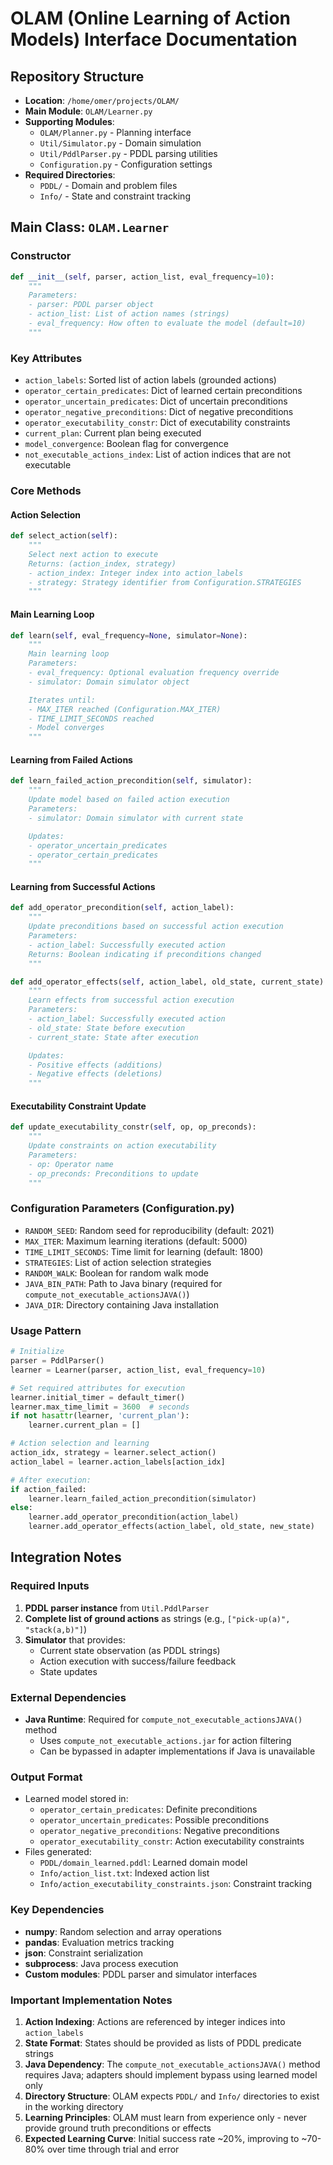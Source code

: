 # OLAM (Online Learning of Action Models) Interface Documentation

## Repository Structure
- **Location**: `/home/omer/projects/OLAM/`
- **Main Module**: `OLAM/Learner.py`
- **Supporting Modules**:
  - `OLAM/Planner.py` - Planning interface
  - `Util/Simulator.py` - Domain simulation
  - `Util/PddlParser.py` - PDDL parsing utilities
  - `Configuration.py` - Configuration settings
- **Required Directories**:
  - `PDDL/` - Domain and problem files
  - `Info/` - State and constraint tracking

## Main Class: `OLAM.Learner`

### Constructor
```python
def __init__(self, parser, action_list, eval_frequency=10):
    """
    Parameters:
    - parser: PDDL parser object
    - action_list: List of action names (strings)
    - eval_frequency: How often to evaluate the model (default=10)
    """
```

### Key Attributes
- `action_labels`: Sorted list of action labels (grounded actions)
- `operator_certain_predicates`: Dict of learned certain preconditions
- `operator_uncertain_predicates`: Dict of uncertain preconditions
- `operator_negative_preconditions`: Dict of negative preconditions
- `operator_executability_constr`: Dict of executability constraints
- `current_plan`: Current plan being executed
- `model_convergence`: Boolean flag for convergence
- `not_executable_actions_index`: List of action indices that are not executable

### Core Methods

#### Action Selection
```python
def select_action(self):
    """
    Select next action to execute
    Returns: (action_index, strategy)
    - action_index: Integer index into action_labels
    - strategy: Strategy identifier from Configuration.STRATEGIES
    """
```

#### Main Learning Loop
```python
def learn(self, eval_frequency=None, simulator=None):
    """
    Main learning loop
    Parameters:
    - eval_frequency: Optional evaluation frequency override
    - simulator: Domain simulator object

    Iterates until:
    - MAX_ITER reached (Configuration.MAX_ITER)
    - TIME_LIMIT_SECONDS reached
    - Model converges
    """
```

#### Learning from Failed Actions
```python
def learn_failed_action_precondition(self, simulator):
    """
    Update model based on failed action execution
    Parameters:
    - simulator: Domain simulator with current state

    Updates:
    - operator_uncertain_predicates
    - operator_certain_predicates
    """
```

#### Learning from Successful Actions
```python
def add_operator_precondition(self, action_label):
    """
    Update preconditions based on successful action execution
    Parameters:
    - action_label: Successfully executed action
    Returns: Boolean indicating if preconditions changed
    """

def add_operator_effects(self, action_label, old_state, current_state):
    """
    Learn effects from successful action execution
    Parameters:
    - action_label: Successfully executed action
    - old_state: State before execution
    - current_state: State after execution

    Updates:
    - Positive effects (additions)
    - Negative effects (deletions)
    """
```

#### Executability Constraint Update
```python
def update_executability_constr(self, op, op_preconds):
    """
    Update constraints on action executability
    Parameters:
    - op: Operator name
    - op_preconds: Preconditions to update
    """
```

### Configuration Parameters (Configuration.py)
- `RANDOM_SEED`: Random seed for reproducibility (default: 2021)
- `MAX_ITER`: Maximum learning iterations (default: 5000)
- `TIME_LIMIT_SECONDS`: Time limit for learning (default: 1800)
- `STRATEGIES`: List of action selection strategies
- `RANDOM_WALK`: Boolean for random walk mode
- `JAVA_BIN_PATH`: Path to Java binary (required for `compute_not_executable_actionsJAVA()`)
- `JAVA_DIR`: Directory containing Java installation

### Usage Pattern
```python
# Initialize
parser = PddlParser()
learner = Learner(parser, action_list, eval_frequency=10)

# Set required attributes for execution
learner.initial_timer = default_timer()
learner.max_time_limit = 3600  # seconds
if not hasattr(learner, 'current_plan'):
    learner.current_plan = []

# Action selection and learning
action_idx, strategy = learner.select_action()
action_label = learner.action_labels[action_idx]

# After execution:
if action_failed:
    learner.learn_failed_action_precondition(simulator)
else:
    learner.add_operator_precondition(action_label)
    learner.add_operator_effects(action_label, old_state, new_state)
```

## Integration Notes

### Required Inputs
1. **PDDL parser instance** from `Util.PddlParser`
2. **Complete list of ground actions** as strings (e.g., `["pick-up(a)", "stack(a,b)"]`)
3. **Simulator** that provides:
   - Current state observation (as PDDL strings)
   - Action execution with success/failure feedback
   - State updates

### External Dependencies
- **Java Runtime**: Required for `compute_not_executable_actionsJAVA()` method
  - Uses `compute_not_executable_actions.jar` for action filtering
  - Can be bypassed in adapter implementations if Java is unavailable

### Output Format
- Learned model stored in:
  - `operator_certain_predicates`: Definite preconditions
  - `operator_uncertain_predicates`: Possible preconditions
  - `operator_negative_preconditions`: Negative preconditions
  - `operator_executability_constr`: Action executability constraints
- Files generated:
  - `PDDL/domain_learned.pddl`: Learned domain model
  - `Info/action_list.txt`: Indexed action list
  - `Info/action_executability_constraints.json`: Constraint tracking

### Key Dependencies
- **numpy**: Random selection and array operations
- **pandas**: Evaluation metrics tracking
- **json**: Constraint serialization
- **subprocess**: Java process execution
- **Custom modules**: PDDL parser and simulator interfaces

### Important Implementation Notes
1. **Action Indexing**: Actions are referenced by integer indices into `action_labels`
2. **State Format**: States should be provided as lists of PDDL predicate strings
3. **Java Dependency**: The `compute_not_executable_actionsJAVA()` method requires Java; adapters should implement bypass using learned model only
4. **Directory Structure**: OLAM expects `PDDL/` and `Info/` directories to exist in the working directory
5. **Learning Principles**: OLAM must learn from experience only - never provide ground truth preconditions or effects
6. **Expected Learning Curve**: Initial success rate ~20%, improving to ~70-80% over time through trial and error